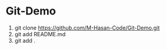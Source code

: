 # Git-Demo

1. git clone https://github.com/M-Hasan-Code/Git-Demo.git
2. git add README.md
3. git add .